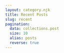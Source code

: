 ```yaml
---
layout: category.njk
title: Recent Posts
slug: recent
pagination:
  data: collections.post
  size: 10
  alias: posts
  reverse: true
---
```

